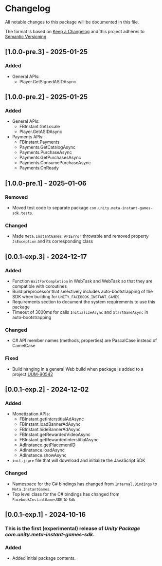 # Changelog
All notable changes to this package will be documented in this file.

The format is based on [Keep a Changelog](http://keepachangelog.com/en/1.0.0/)
and this project adheres to [Semantic Versioning](http://semver.org/spec/v2.0.0.html).

## [1.0.0-pre.3] - 2025-01-25

### Added

* General APIs:
  * Player.GetSignedASIDAsync

## [1.0.0-pre.2] - 2025-01-25

### Added

* General APIs:
  * FBInstant.GetLocale
  * Player.GetASIDAsync
* Payments APIs:
  * FBInstant.Payments
  * Payments.GetCatalogAsync
  * Payments.PurchaseAsync
  * Payments.GetPurchasesAsync
  * Payments.ConsumePurchaseAsync
  * Payments.OnReady

## [1.0.0-pre.1] - 2025-01-06

### Removed
* Moved test code to separate package `com.unity.meta-instant-games-sdk.tests`.

### Changed
* Made `Meta.InstantGames.APIError` throwable and removed property `JsException` and its corresponding class

## [0.0.1-exp.3] - 2024-12-17

### Added

* Function `WaitForCompletion` in WebTask and WebTask<T> so that they are compatible with coroutines
* Build preprocessor that selectively includes auto-bootstrapping of the SDK when building for `UNITY_FACEBOOK_INSTANT_GAMES`
* Requirements section to document the system requirements to use this package
* Timeout of 3000ms for calls `InitializeAsync` and `StartGameAsync` in auto-bootstrapping

### Changed

* C# API member names (methods, properties) are PascalCase instead of CamelCase

### Fixed

* Build hanging in a general Web build when package is added to a project [UUM-90542](https://jira.unity3d.com/browse/UUM-90542)

## [0.0.1-exp.2] - 2024-12-02

### Added

* Monetization APIs:
  * FBInstant.getInterstitialAdAsync
  * FBInstant.loadBannerAdAsync
  * FBInstant.hideBannerAdAsync
  * FBInstant.getRewardedVideoAsync
  * FBInstant.getRewardedInterstitialAsync
  * AdInstance.getPlacementID
  * AdInstance.loadAsync
  * AdInstance.showAsync
* `init.jspre` file that will download and initialize the JavaScript SDK

### Changed

* Namespace for the C# bindings has changed from `Internal.Bindings` to `Meta.InstantGames`.
* Top level class for the C# bindings has changed from `FacebookInstantGamesSDK` to `Sdk`

## [0.0.1-exp.1] - 2024-10-16

### This is the first (experimental) release of *Unity Package com.unity.meta-instant-games-sdk*.

### Added

* Added initial package contents.
